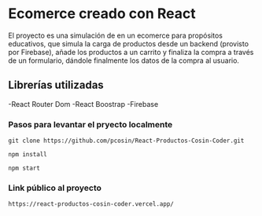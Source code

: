 # Ecomerce creado con React 

El proyecto es una simulación de en un ecomerce para propósitos educativos, que simula la carga de productos desde un backend (provisto por Firebase), añade los productos a un carrito y finaliza la compra a través de un formulario, dándole finalmente los datos de la compra al usuario.

## Librerías utilizadas

-React Router Dom
-React Boostrap
-Firebase

### Pasos para levantar el pryecto localmente

```git clone https://github.com/pcosin/React-Productos-Cosin-Coder.git```

`npm install`

`npm start`


### Link público al proyecto 

```https://react-productos-cosin-coder.vercel.app/```


